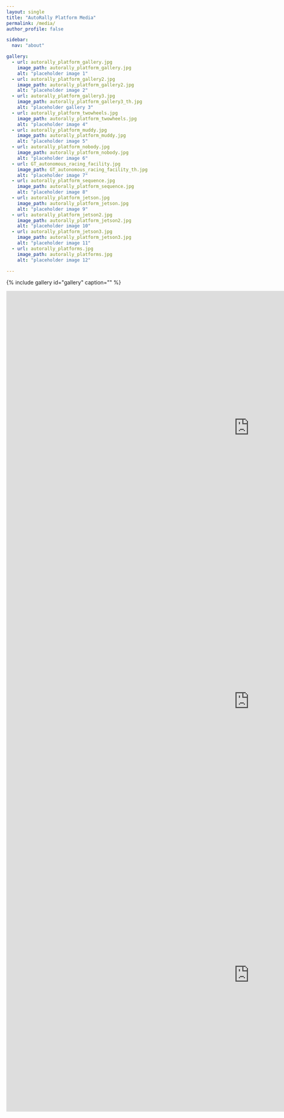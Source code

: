 ```yaml
---
layout: single
title: "AutoRally Platform Media"
permalink: /media/
author_profile: false

sidebar:
  nav: "about"

gallery:
  - url: autorally_platform_gallery.jpg
    image_path: autorally_platform_gallery.jpg
    alt: "placeholder image 1"
  - url: autorally_platform_gallery2.jpg
    image_path: autorally_platform_gallery2.jpg
    alt: "placeholder image 2"
  - url: autorally_platform_gallery3.jpg
    image_path: autorally_platform_gallery3_th.jpg
    alt: "placeholder gallery 3"
  - url: autorally_platform_twowheels.jpg
    image_path: autorally_platform_twowheels.jpg
    alt: "placeholder image 4"
  - url: autorally_platform_muddy.jpg
    image_path: autorally_platform_muddy.jpg
    alt: "placeholder image 5"
  - url: autorally_platform_nobody.jpg
    image_path: autorally_platform_nobody.jpg
    alt: "placeholder image 6"
  - url: GT_autonomous_racing_facility.jpg
    image_path: GT_autonomous_racing_facility_th.jpg
    alt: "placeholder image 7"
  - url: autorally_platform_sequence.jpg
    image_path: autorally_platform_sequence.jpg
    alt: "placeholder image 8"
  - url: autorally_platform_jetson.jpg
    image_path: autorally_platform_jetson.jpg
    alt: "placeholder image 9"
  - url: autorally_platform_jetson2.jpg
    image_path: autorally_platform_jetson2.jpg
    alt: "placeholder image 10"
  - url: autorally_platform_jetson3.jpg
    image_path: autorally_platform_jetson3.jpg
    alt: "placeholder image 11"
  - url: autorally_platforms.jpg
    image_path: autorally_platforms.jpg
    alt: "placeholder image 12"

---
```


{% include gallery id="gallery" caption="" %}

<iframe width="1280" height="720" src="https://youtube.com/embed/1AR2-OHCxsQ" frameborder="0"></iframe>

<iframe width="1280" height="720" src="https://youtube.com/embed/T4ZB3RYSbrk" frameborder="0"></iframe>

<iframe width="1280" height="720" src="https://youtube.com/embed/FbcGs-XoiUw" frameborder="0"></iframe>
